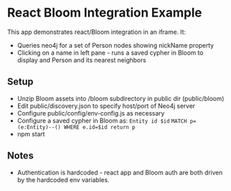 # React Bloom Integration Example

This app demonstrates react/Bloom integration in an iframe.  It:
* Queries neo4j for a set of Person nodes showing nickName property
* Clicking on a name in left pane - runs a saved cypher in Bloom to display and Person and its nearest neighbors

## Setup

* Unzip Bloom assets into /bloom subdirectory in public dir (public/bloom)
* Edit public/discovery.json to specify host/port of Neo4j server
* Configure public/config/env-config.js as necessary
* Configure a saved cypher in Bloom as:
  `Entity id $id`
  `MATCH p=(e:Entity)--() WHERE e.id=$id return p`
* npm start

## Notes

* Authentication is hardcoded - react app and Bloom auth are both driven by the hardcoded env variables.

